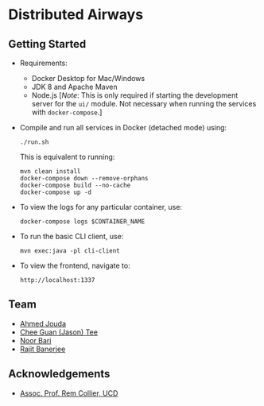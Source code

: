 # Distributed Airways

## Getting Started

- Requirements:

  - Docker Desktop for Mac/Windows
  - JDK 8 and Apache Maven
  - Node.js [_Note_: This is only required if starting the development server for the `ui/` module. Not necessary when running the services with `docker-compose`.]

- Compile and run all services in Docker (detached mode) using:
  ```
  ./run.sh
  ```
  This is equivalent to running:
  ```
  mvn clean install
  docker-compose down --remove-orphans
  docker-compose build --no-cache
  docker-compose up -d
  ```
- To view the logs for any particular container, use:
  ```
  docker-compose logs $CONTAINER_NAME
  ```
- To run the basic CLI client, use:
  ```
  mvn exec:java -pl cli-client
  ```
- To view the frontend, navigate to:
  ```
  http://localhost:1337
  ```

## Team

- [Ahmed Jouda](https://github.com/AhmedJouda2000)
- [Chee Guan (Jason) Tee](https://www.jasontcg.com)
- [Noor Bari](https://github.com/noorb98)
- [Rajit Banerjee](https://rajitbanerjee.com)

## Acknowledgements

- [Assoc. Prof. Rem Collier, UCD](https://people.ucd.ie/rem.collier)
